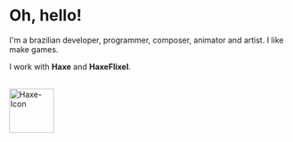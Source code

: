 # Oh, hello!

I'm a brazilian developer, programmer, composer, animator and artist.
I like make games.

I work with **Haxe** and **HaxeFlixel**.

<div style="displey: inline_block"><br>
  <img align="center" alt="Haxe-Icon"  height="80" width="80" src="https://cdn.jsdelivr.net/gh/devicons/devicon/icons/haxe/haxe-original.svg"</img>
</div>

#

